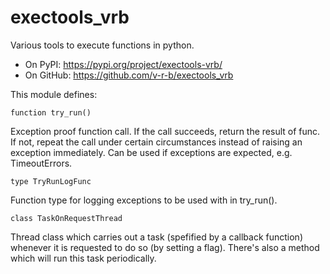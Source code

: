 # exectools_vrb

Various tools to execute functions in python.

  - On PyPI: https://pypi.org/project/exectools-vrb/
  - On GitHub: https://github.com/v-r-b/exectools_vrb 

This module defines:

```function try_run()```
  
Exception proof function call. If the call succeeds, return the result of func.
If not, repeat the call under certain circumstances instead of raising an
exception immediately. Can be used if exceptions are expected, e.g. TimeoutErrors.

```type TryRunLogFunc```
  
Function type for logging exceptions to be used with in try_run(). 

```class TaskOnRequestThread```

Thread class which carries out a task (spefified by a callback
function) whenever it is requested to do so (by setting a flag).
There's also a method which will run this task periodically.